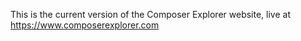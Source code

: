 This is the current version of the Composer Explorer website, live at https://www.composerexplorer.com
